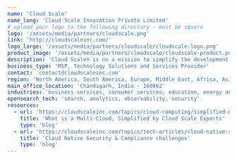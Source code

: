 ```yaml
---
name: 'Cloud Scale'
name_long: 'Cloud Scale Innovation Private Limited'
# upload your logo to the following directory - must be square
logo: '/assets/media/partners/cloudscale.png'
link: 'http://cloudscaleinc.com/'
logo_large: '/assets/media/partners/cloudscale/cloudscale-logo.png'
product_image: '/assets/media/partners/cloudscale/cloudscale-product.png'
description: 'Cloud Scale® is on a mission to simplify the development, deployment, and scaling of complex applications and to bring the full power of multi-cloud to developers and enterprises, everywhere.'
business_type: 'MSP, Technology Solutions and Services Provider'
contact: 'contact@cloudscaleinc.com'
region: 'North America, South America, Europe, Middle East, Africa, Asia Pacific, Australia'
main_office_location: 'Chandigarh, India - 160062'
industries: 'business services, consumer services, education, energy and utilities, financial services, healthcare, media and entertainment, public sector, retail, software and technology'
opensearch_tech: 'search, analytics, observability, security'
resources:
  - url: 'https://cloudscaleinc.com/topics/cloud-computing/simplified-multi-cloud-by-cloudscale-experts/'
    title: 'What is a Multi-Cloud, Simplified by Cloud Scale Experts'
    type: 'blog'
  - url: 'https://cloudscaleinc.com/topics/tech-articles/cloud-native-security-and-compliance/'
    title: 'Cloud Native Security & Compliance challenges'
    type: 'blog'
---
```

